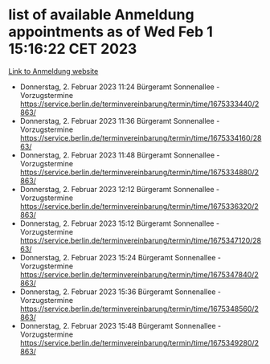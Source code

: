 # list of available Anmeldung appointments as of Wed Feb  1 15:16:22 CET 2023
[Link to Anmeldung website](https://service.berlin.de/terminvereinbarung/termin/tag.php?termin=0&anliegen[]=120686&dienstleisterlist=122210,122217,327316,122219,327312,122227,327314,122231,327346,122243,327348,122252,329742,122260,329745,122262,329748,122254,329751,122271,327278,122273,327274,122277,327276,330436,122280,327294,122282,327290,122284,327292,327539,122291,327270,122285,327266,122286,327264,122296,327268,150230,329760,122301,327282,122297,327286,122294,327284,122312,329763,122314,329775,122304,327330,122311,327334,122309,327332,122281,327352,122279,329772,122276,327324,122274,327326,122267,329766,122246,327318,122251,327320,122257,327322,122208,327298,122226,327300,121362,121364&herkunft=http%3A%2F%2Fservice.berlin.de%2Fdienstleistung%2F120686%2F)
- Donnerstag, 2. Februar 2023 11:24 Bürgeramt Sonnenallee - Vorzugstermine https://service.berlin.de/terminvereinbarung/termin/time/1675333440/2863/
- Donnerstag, 2. Februar 2023 11:36 Bürgeramt Sonnenallee - Vorzugstermine https://service.berlin.de/terminvereinbarung/termin/time/1675334160/2863/
- Donnerstag, 2. Februar 2023 11:48 Bürgeramt Sonnenallee - Vorzugstermine https://service.berlin.de/terminvereinbarung/termin/time/1675334880/2863/
- Donnerstag, 2. Februar 2023 12:12 Bürgeramt Sonnenallee - Vorzugstermine https://service.berlin.de/terminvereinbarung/termin/time/1675336320/2863/
- Donnerstag, 2. Februar 2023 15:12 Bürgeramt Sonnenallee - Vorzugstermine https://service.berlin.de/terminvereinbarung/termin/time/1675347120/2863/
- Donnerstag, 2. Februar 2023 15:24 Bürgeramt Sonnenallee - Vorzugstermine https://service.berlin.de/terminvereinbarung/termin/time/1675347840/2863/
- Donnerstag, 2. Februar 2023 15:36 Bürgeramt Sonnenallee - Vorzugstermine https://service.berlin.de/terminvereinbarung/termin/time/1675348560/2863/
- Donnerstag, 2. Februar 2023 15:48 Bürgeramt Sonnenallee - Vorzugstermine https://service.berlin.de/terminvereinbarung/termin/time/1675349280/2863/
